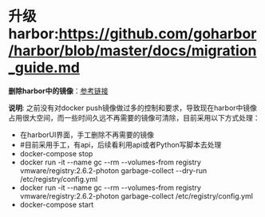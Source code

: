 # 升级harbor:https://github.com/goharbor/harbor/blob/master/docs/migration_guide.md
**删除harbor中的镜像**：[参考链接](https://blog.csdn.net/felix_yujing/article/details/78626907?locationNum=3&fps=1 "参考链接")

**说明**: 之前没有对docker push镜像做过多的控制和要求，导致现在harbor中镜像占用很大空间，而一些时间久远不再需要的镜像可清除，目前采用以下方式处理：

* 在harborUI界面，手工删除不再需要的镜像
* #目前采用手工，有api，后续看利用api或者Python写脚本去处理
* docker-compose stop
* docker run -it --name gc --rm --volumes-from registry vmware/registry:2.6.2-photon garbage-collect --dry-run /etc/registry/config.yml
* docker run -it --name gc --rm --volumes-from registry vmware/registry:2.6.2-photon garbage-collect /etc/registry/config.yml
* docker-compose start
